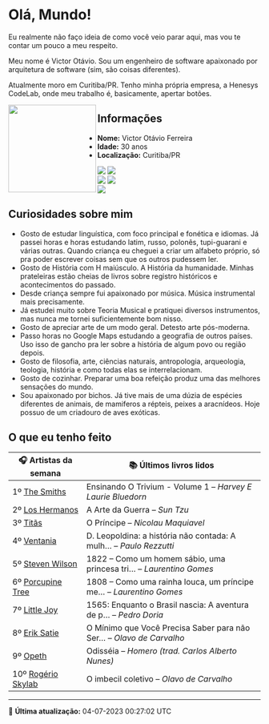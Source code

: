 # Olá, Mundo!

Eu realmente não faço ideia de como você veio parar aqui, mas vou te contar um pouco a meu respeito.

Meu nome é Victor Otávio. Sou um engenheiro de software apaixonado por arquitetura de software (sim, são coisas diferentes).

Atualmente moro em Curitiba/PR. Tenho minha própria empresa, a Henesys CodeLab, onde meu trabalho é, basicamente, apertar botões.

<img align="left" src="https://github.com/vctrtvfrrr/vctrtvfrrr/raw/master/octocat.png" alt="" width="175" />

## Informações

- **Nome:** Victor Otávio Ferreira
- **Idade:** 30 anos
- **Localização:** Curitiba/PR

[![](https://img.shields.io/badge/LinkedIn-victorotavio-blue)](https://www.linkedin.com/in/victorotavio/) [![](https://img.shields.io/badge/Twitter-@vctrtvfrrr-blue)](https://twitter.com/vctrtvfrrr)  
[![](https://img.shields.io/badge/GitHub-vctrtvfrrr-24292e)](https://github.com/vctrtvfrrr) [![](https://img.shields.io/badge/GitLab-vctrtvfrrr-ec5d16)](https://gitlab.com/vctrtvfrrr)  
[![](https://img.shields.io/badge/Email-victor@otavioferreira.com.br-red)](mailto:victor@otavioferreira.com.br)  

## Curiosidades sobre mim

-   Gosto de estudar linguística, com foco principal e fonética e idiomas. Já passei horas e horas estudando latim, russo, polonês, tupi-guarani e várias outras. Quando criança eu cheguei a criar um alfabeto próprio, só pra poder escrever coisas sem que os outros pudessem ler.
-   Gosto de História com H maiúsculo. A História da humanidade. Minhas prateleiras estão cheias de livros sobre registro históricos e acontecimentos do passado.
-   Desde criança sempre fui apaixonado por música. Música instrumental mais precisamente.
-   Já estudei muito sobre Teoria Musical e pratiquei diversos instrumentos, mas nunca me tornei suficientemente bom nisso.
-   Gosto de apreciar arte de um modo geral. Detesto arte pós-moderna.
-   Passo horas no Google Maps estudando a geografia de outros países. Uso isso de gancho pra ler sobre a história de algum povo ou região depois.
-   Gosto de filosofia, arte, ciências naturais, antropologia, arqueologia, teologia, história e como todas elas se interrelacionam.
-   Gosto de cozinhar. Preparar uma boa refeição produz uma das melhores sensações do mundo.
-   Sou apaixonado por bichos. Já tive mais de uma dúzia de espécies diferentes de animais, de mamiferos a répteis, peixes a aracnídeos. Hoje possuo de um criadouro de aves exóticas.


## O que eu tenho feito

|                        🎧 Artistas da semana                        |                      📚 Últimos livros lidos                      |
|---------------------------------------------------------------------|-------------------------------------------------------------------|
| 1º [The Smiths](https://www.last.fm/music/The+Smiths)               | Ensinando O Trivium - Volume 1	–	_Harvey E Laurie Bluedorn_         |
| 2º [Los Hermanos](https://www.last.fm/music/Los+Hermanos)           | A Arte da Guerra	–	_Sun Tzu_                                        |
| 3º [Titãs](https://www.last.fm/music/Tit%C3%A3s)                    | O Príncipe	–	_Nicolau Maquiavel_                                    |
| 4º [Ventania](https://www.last.fm/music/Ventania)                   | D. Leopoldina: a história não contada: A mulh…	–	_Paulo Rezzutti_   |
| 5º [Steven Wilson](https://www.last.fm/music/Steven+Wilson)         | 1822 – Como um homem sábio, uma princesa tri…	–	_Laurentino Gomes_  |
| 6º [Porcupine Tree](https://www.last.fm/music/Porcupine+Tree)       | 1808 – Como uma rainha louca, um príncipe me…	–	_Laurentino Gomes_  |
| 7º [Little Joy](https://www.last.fm/music/Little+Joy)               | 1565: Enquanto o Brasil nascia: A aventura de p…	–	_Pedro Doria_    |
| 8º [Erik Satie](https://www.last.fm/music/Erik+Satie)               | O Mínimo que Você Precisa Saber para não Ser…	–	_Olavo de Carvalho_ |
| 9º [Opeth](https://www.last.fm/music/Opeth)                         | Odisséia	–	_Homero (trad. Carlos Alberto Nunes)_                    |
| 10º [Rogério Skylab](https://www.last.fm/music/Rog%C3%A9rio+Skylab) | O imbecil coletivo	–	_Olavo de Carvalho_                            |


---

🚀 **Última atualização:** 04-07-2023 00:27:02 UTC